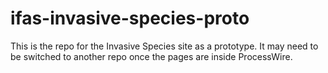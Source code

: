 # ifas-invasive-species-proto
This is the repo for the Invasive Species site as a prototype. It may need to be switched to another repo once the pages are inside ProcessWire.
